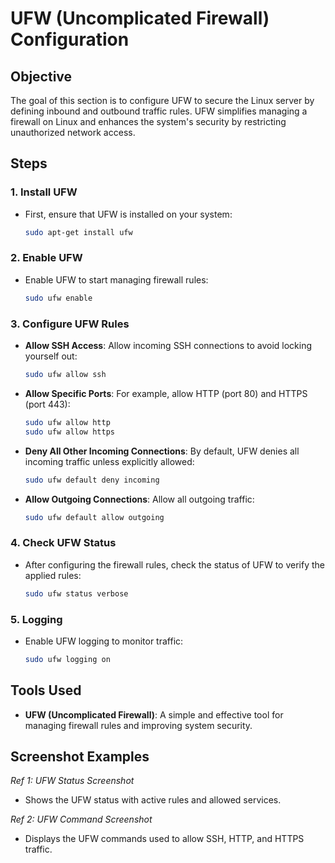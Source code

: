 # UFW (Uncomplicated Firewall) Configuration

## Objective
The goal of this section is to configure UFW to secure the Linux server by defining inbound and outbound traffic rules. UFW simplifies managing a firewall on Linux and enhances the system's security by restricting unauthorized network access.

## Steps

### 1. **Install UFW**
   - First, ensure that UFW is installed on your system:
     ```bash
     sudo apt-get install ufw
     ```

### 2. **Enable UFW**
   - Enable UFW to start managing firewall rules:
     ```bash
     sudo ufw enable
     ```

### 3. **Configure UFW Rules**
   - **Allow SSH Access**: Allow incoming SSH connections to avoid locking yourself out:
     ```bash
     sudo ufw allow ssh
     ```
   - **Allow Specific Ports**: For example, allow HTTP (port 80) and HTTPS (port 443):
     ```bash
     sudo ufw allow http
     sudo ufw allow https
     ```
   - **Deny All Other Incoming Connections**: By default, UFW denies all incoming traffic unless explicitly allowed:
     ```bash
     sudo ufw default deny incoming
     ```
   - **Allow Outgoing Connections**: Allow all outgoing traffic:
     ```bash
     sudo ufw default allow outgoing
     ```

### 4. **Check UFW Status**
   - After configuring the firewall rules, check the status of UFW to verify the applied rules:
     ```bash
     sudo ufw status verbose
     ```

### 5. **Logging**
   - Enable UFW logging to monitor traffic:
     ```bash
     sudo ufw logging on
     ```

## Tools Used
- **UFW (Uncomplicated Firewall)**: A simple and effective tool for managing firewall rules and improving system security.

## Screenshot Examples
*Ref 1: UFW Status Screenshot*
- Shows the UFW status with active rules and allowed services.

*Ref 2: UFW Command Screenshot*
- Displays the UFW commands used to allow SSH, HTTP, and HTTPS traffic.

